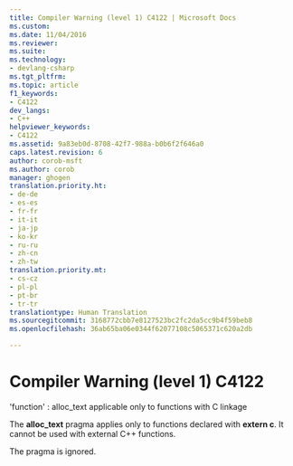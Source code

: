 ```yaml
---
title: Compiler Warning (level 1) C4122 | Microsoft Docs
ms.custom: 
ms.date: 11/04/2016
ms.reviewer: 
ms.suite: 
ms.technology:
- devlang-csharp
ms.tgt_pltfrm: 
ms.topic: article
f1_keywords:
- C4122
dev_langs:
- C++
helpviewer_keywords:
- C4122
ms.assetid: 9a83eb0d-8708-42f7-988a-b0b6f2f646a0
caps.latest.revision: 6
author: corob-msft
ms.author: corob
manager: ghogen
translation.priority.ht:
- de-de
- es-es
- fr-fr
- it-it
- ja-jp
- ko-kr
- ru-ru
- zh-cn
- zh-tw
translation.priority.mt:
- cs-cz
- pl-pl
- pt-br
- tr-tr
translationtype: Human Translation
ms.sourcegitcommit: 3168772cbb7e8127523bc2fc2da5cc9b4f59beb8
ms.openlocfilehash: 36ab65ba06e0344f62077108c5065371c620a2db

---
```

# Compiler Warning (level 1) C4122
'function' : alloc_text applicable only to functions with C linkage  
  
 The **alloc_text** pragma applies only to functions declared with **extern c**. It cannot be used with external C++ functions.  
  
 The pragma is ignored.


<!--HONumber=Jan17_HO1-->


